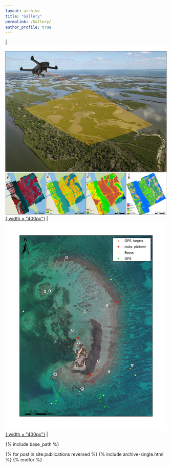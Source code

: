 ```yaml
---
layout: archive
title: "Gallery"
permalink: /Gallery/
author_profile: true
---
```

| [![image](/images/Gallery/dronetraining.jpg){:width = "400px"}](https://doi.org/10.3390/drones3030060) | [![image](/images/Gallery/CarrieBow_GPSMap.jpg){:width = "400px"}](http://www.citizensciencegis.org/capturing-the-beauty-of-belize-from-above-with-drones-to-support-science-and-discovery-with-smithsonian-marinegeo/) | 


{% include base_path %}

{% for post in site.publications reversed %}
  {% include archive-single.html %}
{% endfor %}
